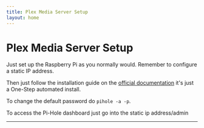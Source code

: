 ```yaml
---
title: Plex Media Server Setup
layout: home
---
```


<h1>Plex Media Server Setup</h1>

Just set up the Raspberry Pi as you normally would. Remember to configure a static IP address.

Then just follow the installation guide on the [official documentation](https://docs.pi-hole.net/main/basic-install/) it's just a One-Step automated install.

To change the default password do `pihole -a -p`.

To access the Pi-Hole dashboard just go into the static ip address/admin


----
[Jekyll]: https://jekyllrb.com
